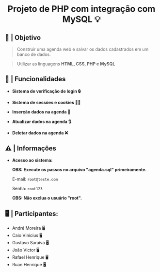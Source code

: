 <h1 align='center'">Projeto de PHP com integração com MySQL 💡</h1>

## 📔 | Objetivo


> Construir uma agenda web e salvar os dados cadastrados em um banco de dados.

> Utilizar as linguagens <b>HTML, CSS, PHP e MySQL</b>

## 📀 | Funcionalidades

- <b>Sistema de verificação de login 🔒</b>

- <b>Sistema de sessões e cookies 🧑‍💻</b> 

- <b>Inserção dados na agenda 📑</b> 

- <b>Atualizar dados na agenda 🔃</b> 

- <b>Deletar dados na agenda ❌</b> 

## ⚠️ | Informações 

-   <b>Acesso ao sistema:</b>

    <b>OBS: Execute os passos no arquivo "agenda.sql" primeiramente.</b>

    E-mail: ```root@teste.com```
    
    Senha: ```root123```

    <b>OBS: Não exclua o usuário "root".</b>

## 🖥️ | Participantes:

-   André Moreira 🖥
-   Caio Vinicius 🖥
-   Gustavo Saraiva 🖥
-   João Victor 🖥
-   Rafael Henrique 🖥
-   Ruan Henrique 🖥
